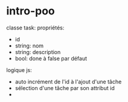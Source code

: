 # intro-poo

classe task:
propriétés:
- id
- string: nom
- string: description
- bool: done à false par défaut

logique js: 
- auto incrément de l'id à l'ajout d'une tâche
- sélection d'une tâche par son attribut id
- 